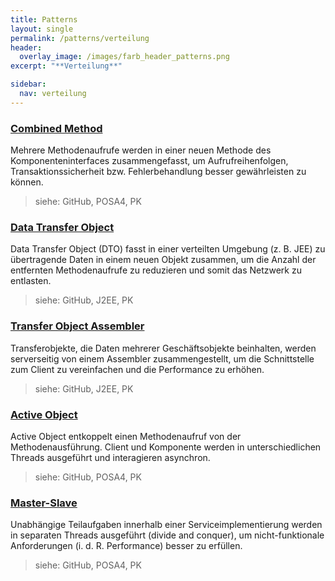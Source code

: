 ```yaml
---
title: Patterns
layout: single
permalink: /patterns/verteilung
header:
  overlay_image: /images/farb_header_patterns.png
excerpt: "**Verteilung**"

sidebar:
  nav: verteilung
---
```


### [Combined Method](combinedmethod)
Mehrere Methodenaufrufe werden in einer neuen Methode des Komponenteninterfaces zusammengefasst, um Aufrufreihenfolgen, Transaktionssicherheit bzw. Fehlerbehandlung besser gewährleisten zu können.

> siehe: GitHub, POSA4, PK

### [Data Transfer Object](datatransferobject)
Data Transfer Object (DTO) fasst in einer verteilten Umgebung (z. B. JEE) zu übertragende Daten in einem neuen Objekt zusammen, um die Anzahl der entfernten Methodenaufrufe zu reduzieren und somit das Netzwerk zu entlasten.

> siehe: GitHub, J2EE, PK

### [Transfer Object Assembler](transferobjectassembler)
Transferobjekte, die Daten mehrerer Geschäftsobjekte beinhalten, werden serverseitig von einem Assembler zusammengestellt, um die Schnittstelle zum Client zu vereinfachen und die Performance zu erhöhen.

> siehe: GitHub, J2EE, PK

### [Active Object](activeobject)
Active Object entkoppelt einen Methodenaufruf von der Methodenausführung. Client und Komponente werden in unterschiedlichen Threads ausgeführt und interagieren asynchron.

> siehe: GitHub, POSA4, PK

### [Master-Slave](masterslave)
Unabhängige Teilaufgaben innerhalb einer Serviceimplementierung werden in separaten Threads ausgeführt (divide and conquer), um nicht-funktionale Anforderungen (i. d. R. Performance) besser zu erfüllen.

> siehe: GitHub, POSA4, PK

